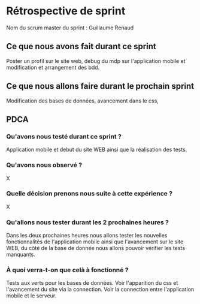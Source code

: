 # Rétrospective de sprint

Nom du scrum master du sprint : Guillaume Renaud

## Ce que nous avons fait durant ce sprint
Poster un profil sur le site web, debug du mdp sur l'application mobile et modification et arrangement des bdd.
## Ce que nous allons faire durant le prochain sprint
Modification des bases de données, avancement dans le css, 
## PDCA 
### Qu'avons nous testé durant ce sprint ? 
Application mobile et debut du site WEB ainsi que la réalisation des tests. 
### Qu'avons nous observé ? 
X
### Quelle décision prenons nous suite à cette expérience ? 
X
### Qu'allons nous tester durant les 2 prochaines heures ? 
Dans les deux prochaines heures nous allons tester les nouvelles fonctionnalités de l'application mobile ainsi que l'avancement sur le site WEB, du côté de la base de donnée nous allons pouvoir vérifier les tests manquants. 
### À quoi verra-t-on que celà à fonctionné ?
Tests aux verts pour les bases de données. 
Voir l'apparition du css et l'avancement du site via la connection. 
Voir la connection entre l'application mobile et le serveur. 